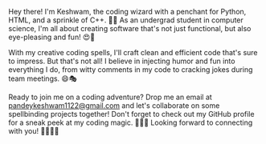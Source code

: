 Hey there! I'm Keshwam, the coding wizard with a penchant for Python, HTML, and a sprinkle of C++. 🐍🔥 As an undergrad student in computer science, I'm all about creating software that's not just functional, but also eye-pleasing and fun! 😍🎉

With my creative coding spells, I'll craft clean and efficient code that's sure to impress. But that's not all! I believe in injecting humor and fun into everything I do, from witty comments in my code to cracking jokes during team meetings. 😄🎭

Ready to join me on a coding adventure? Drop me an email at pandeykeshwam1122@gmail.com and let's collaborate on some spellbinding projects together! Don't forget to check out my GitHub profile for a sneak peek at my coding magic. 🧙‍♂️✨ Looking forward to connecting with you! 🚀👩‍💻🔥
